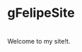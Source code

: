 <html>
<body>

<h1>gFelipeSite</h1>
<h1></h1>
<h1></h1>  
<h1></h1>
<h1></h1>  
<h1></h1>  
<h1></h1>  
<p>Welcome to my site!t.</p>

</body>
</html>
